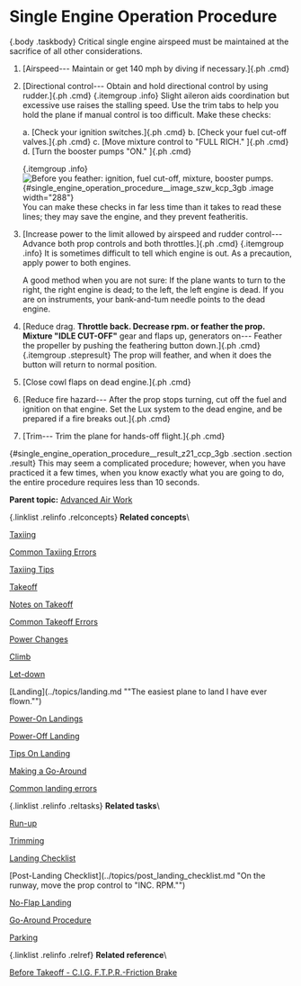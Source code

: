 
Single Engine Operation Procedure
=================================

 {.body .taskbody}
Critical single engine airspeed must be maintained at the sacrifice of
all other considerations.

1.  [Airspeed--- Maintain or get 140 mph by diving if necessary.]{.ph
    .cmd}
2.  [Directional control--- Obtain and hold directional control by using
    rudder.]{.ph .cmd}
     {.itemgroup .info}
    Slight aileron aids coordination but excessive use raises the
    stalling speed.
    Use the trim tabs to help you hold the plane if manual control is
    too difficult. Make these checks:
    

    a.  [Check your ignition switches.]{.ph .cmd}
    b.  [Check your fuel cut-off valves.]{.ph .cmd}
    c.  [Move mixture control to \"FULL RICH.\" ]{.ph .cmd}
    d.  [Turn the booster pumps \"ON.\" ]{.ph .cmd}

     {.itemgroup .info}
    \
    ![Before you feather: ignition, fuel cut-off, mixture, booster
    pumps.](../images/single_eng_before_feather.png){#single_engine_operation_procedure__image_szw_kcp_3gb
    .image width="288"}\
    You can make these checks in far less time than it takes to read
    these lines; they may save the engine, and they prevent featheritis.
    

3.  [Increase power to the limit allowed by airspeed and rudder
    control--- Advance both prop controls and both throttles.]{.ph .cmd}
     {.itemgroup .info}
    It is sometimes difficult to tell which engine is out. As a
    precaution, apply power to both engines.
    

    A good method when you are not sure: If the plane wants to turn to
    the right, the right engine is dead; to the left, the left engine is
    dead. If you are on instruments, your bank-and-tum needle points to
    the dead engine.
4.  [Reduce drag. **Throttle back. Decrease rpm. or feather the prop.
    Mixture \"IDLE CUT-OFF\"** gear and flaps up, generators on---
    Feather the propeller by pushing the feathering button down.]{.ph
    .cmd}
     {.itemgroup .stepresult}
    The prop will feather, and when it does the button will return to
    normal position.
    

5.  [Close cowl flaps on dead engine.]{.ph .cmd}
6.  [Reduce fire hazard--- After the prop stops turning, cut off the
    fuel and ignition on that engine. Set the Lux system to the dead
    engine, and be prepared if a fire breaks out.]{.ph .cmd}
7.  [Trim--- Trim the plane for hands-off flight.]{.ph .cmd}

 {#single_engine_operation_procedure__result_z21_ccp_3gb .section .section .result}
This may seem a complicated procedure; however, when you have practiced
it a few times, when you know exactly what you are going to do, the
entire procedure requires less than 10 seconds.





**Parent topic:** [Advanced Air
Work](../topics/advanced_air_work.md "Many of the maneuvers described here are prohibited in this airplane. However, knowing the reactions of the airplane to these maneuvers is important.")



 {.linklist .relinfo .relconcepts}
**Related concepts**\

<div>

[Taxiing](../topics/taxiing.md "Taxiing the B-25, with its tricycle landing gear, may seem strange after handling the conventional type.")

</div>

<div>

[Common Taxiing
Errors](../topics/common_taxiing_errors.md "A short list of what not to do when taxiing.")

</div>

<div>

[Taxiing
Tips](../topics/taxiing_tips.md "A short list of useful tips to know when taxiing.")

</div>

<div>

[Takeoff](../topics/takeoff.md "Takeoff in the B-25 with its tricycle gear, varies from that with conventional gear only during the initial part of the roll. You will find it much easier.")

</div>

<div>

[Notes on
Takeoff](../topics/notes_on_takeoff.md "Do not dive the airplane after lifting it at the end of the takeoff run. When you level out to pick up CSE speed after takeoff release the stick pressure as the speed picks up.")

</div>

<div>

[Common Takeoff
Errors](../topics/common_takeoff_errors.md "A list of common errors that are made during takeoff.")

</div>

<div>

[Power
Changes](../topics/power_changes.md "What to know about expected engine performance when throttling up.")

</div>

<div>

[Climb](../topics/climb.md "Making your B-25 climb properly without straining your arms or your airplane.")

</div>

<div>

[Let-down](../topics/let_down.md "A let-down is a simple procedure either in instrument or contact flight.")

</div>

<div>

[Landing](../topics/landing.md ""The easiest plane to land I have ever flown."")

</div>

<div>

[Power-On
Landings](../topics/power_on_landings.md "Before turning onto the base leg, one landing is much like another. The variations in procedure start as you leave the downwind leg.")

</div>

<div>

[Power-Off
Landing](../topics/power_off_landing.md "The B-25 is too large and heavy to practice the prescribed forced-landing procedures used in lighter planes.")

</div>

<div>

[Tips On
Landing](../topics/tips_on_landing.md "A list of things to know that will make your landings easier on you and on the B-25.")

</div>

<div>

[Making a
Go-Around](../topics/making_a_go_around.md "There is a common reluctance among pilots to go around. They feel it implies a lack of ability to meet an unusual situation.")

</div>

<div>

[Common landing errors](../topics/common_landing_errors.md)

</div>


 {.linklist .relinfo .reltasks}
**Related tasks**\

<div>

[Run-up](../topics/run_up.md "The process for doing a run-up prior to takeoff.")

</div>

<div>

[Trimming](../topics/trimming.md "When properly trimmed the B-25 flies with an ease that belies its weight and size.")

</div>

<div>

[Landing
Checklist](../topics/landing_checklist.md "On any landing, enter traffic as instructed by field regulations or as instructed by the control tower.")

</div>

<div>

[Post-Landing
Checklist](../topics/post_landing_checklist.md "On the runway, move the prop control to "INC. RPM."")

</div>

<div>

[No-Flap
Landing](../topics/no_flap_landing.md "Occasionally both in combat and normal operations your plane may be damaged to the extent that flaps cannot be lowered for landing.")

</div>

<div>

[Go-Around
Procedure](../topics/go_around_procedure.md "Don't hesitate to go around. Any doubt that the plane is under perfect control is sufficient cause to go around. If you have made a poor approach and know that the landing will be too long, or too rough— go around.")

</div>

<div>

[Parking](../topics/parking.md "When you park your plane after a flight, just remember that the Colonel may make the next flight in that particular airplane.")

</div>


 {.linklist .relinfo .relref}
**Related reference**\

<div>

[Before Takeoff - C.I.G. F.T.P.R.-Friction
Brake](../topics/before_takeoff_c.i.g.f.t.p.r._friction_brake.md "Checklist to ensure that your Controls move freely, Instruments function, proper Gas settings, then to check Flaps, Trim, Props are set for take-off, and then Run up the engine before removing the friction brake.")

</div>


